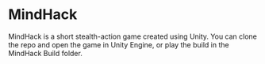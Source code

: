 # MindHack

MindHack is a short stealth-action game created using Unity.  You can clone the repo and open the game in Unity Engine, or play the build in the MindHack Build folder.
